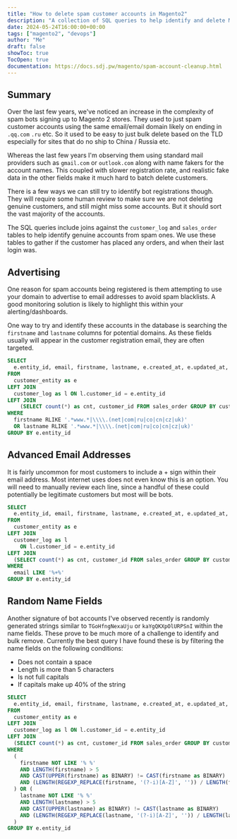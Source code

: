 ```yaml
---
title: "How to delete spam customer accounts in Magento2"
description: "A collection of SQL queries to help identify and delete Magento 2 spam customer accounts in 2024"
date: 2024-05-24T16:00:00+00:00
tags: ["magento2", "devops"]
author: "Me"
draft: false
showToc: true
TocOpen: true
documentation: https://docs.sdj.pw/magento/spam-account-cleanup.html
---
```


## Summary
Over the last few years, we've noticed an increase in the complexity of spam bots signing up to Magento 2 stores. They used to just spam customer accounts using the same email/email domain likely on ending in `.qq.com` `.ru` etc. 
So it used to be easy to just bulk delete based on the TLD especially for sites that do no ship to China / Russia etc. 

Whereas the last few years I'm observing them using standard mail providers such as `gmail.com` or `outlook.com` along with name fakers for the account names. This coupled with slower registration rate, and realistic fake data in the other fields make it much hard to batch delete customers. 

There is a few ways we can still try to identify bot registrations though. They will require some human review to make sure we are not deleting genuine customers, and still might miss some accounts. But it should sort the vast majority of the accounts. 

The SQL queries include joins against the `customer_log` and `sales_order` tables to help identify genuine accounts from spam ones. We use these tables to gather if the customer has placed any orders, and when their last login was.


## Advertising
One reason for spam accounts being registered is them attempting to use your domain to advertise to email addresses to avoid spam blacklists. A good monitoring solution is likely to highlight this within your alerting/dashboards.

One way to try and identify these accounts in the database is searching the `firstname` and `lastname` columns for potential domains. As these fields usually will appear in the customer registration email, they are often targeted.
```sql
SELECT
  e.entity_id, email, firstname, lastname, e.created_at, e.updated_at, l.last_login_at, o.cnt
FROM
  customer_entity as e
LEFT JOIN
  customer_log as l ON l.customer_id = e.entity_id
LEFT JOIN 
    (SELECT count(*) as cnt, customer_id FROM sales_order GROUP BY customer_id) as o on o.customer_id = e.entity_id
WHERE
  firstname RLIKE '.*www.*|\\\\.(net|com|ru|co|cn|cz|uk)'
  OR lastname RLIKE '.*www.*|\\\\.(net|com|ru|co|cn|cz|uk)'
GROUP BY e.entity_id
```

## Advanced Email Addresses
It is fairly uncommon for most customers to include a + sign within their email address. Most internet uses does not even know this is an option. You will need to manually review each line, since a handful of these could potentially be legitimate customers but most will be bots.

```sql
SELECT
  e.entity_id, email, firstname, lastname, e.created_at, e.updated_at, l.last_login_at, o.cnt
FROM
  customer_entity as e
LEFT JOIN
  customer_log as l
    ON l.customer_id = e.entity_id
LEFT JOIN 
  (SELECT count(*) as cnt, customer_id FROM sales_order GROUP BY customer_id) as o on o.customer_id = e.entity_id
WHERE
  email LIKE '%+%'
GROUP BY e.entity_id
```

## Random Name Fields
Another signature of bot accounts I've observed recently is randomly generated strings similar to `TGoHfngNexaUju` or `kaYgQKXpOlURPSnI` within the name fields. These prove to be much more of a challenge to identify and bulk remove. Currently the best query I have found these is by filtering the name fields on the following conditions:
- Does not contain a space
- Length is more than 5 characters
- Is not full capitals
- If capitals make up 40% of the string
```sql
SELECT
  e.entity_id, email, firstname, lastname, e.created_at, e.updated_at, l.last_login_at, o.cnt
FROM
  customer_entity as e
LEFT JOIN
  customer_log as l ON l.customer_id = e.entity_id
LEFT JOIN 
  (SELECT count(*) as cnt, customer_id FROM sales_order GROUP BY customer_id) as o on o.customer_id = e.entity_id
WHERE
  (
    firstname NOT LIKE '% %'
    AND LENGTH(firstname) > 5
    AND CAST(UPPER(firstname) as BINARY) != CAST(firstname as BINARY)
    AND (LENGTH(REGEXP_REPLACE(firstname, '(?-i)[A-Z]', '')) / LENGTH(firstname)) < 0.6
  ) OR (
    lastname NOT LIKE '% %'
    AND LENGTH(lastname) > 5
    AND CAST(UPPER(lastname) as BINARY) != CAST(lastname as BINARY)
    AND (LENGTH(REGEXP_REPLACE(lastname, '(?-i)[A-Z]', '')) / LENGTH(lastname)) < 0.6
  )
GROUP BY e.entity_id
```